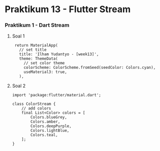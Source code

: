 # Praktikum 13 - Flutter Stream
### Praktikum 1 - Dart Stream
1. Soal 1
   ```
    return MaterialApp(
      // set title
      title: 'Ilham Yudantyo - [week13]',
      theme: ThemeData(
        // set color theme
        colorScheme: ColorScheme.fromSeed(seedColor: Colors.cyan),
        useMaterial3: true,
      ),
   ```
2. Soal 2 
    ```
    import 'package:flutter/material.dart';

    class ColorStream {
        // add colors 
        final List<Color> colors = [
            Colors.blueGrey,
            Colors.amber,
            Colors.deepPurple,
            Colors.lightBlue,
            Colors.teal,
        ];
    }
    ```